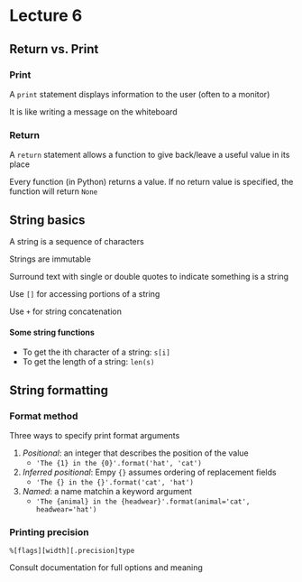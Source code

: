 # Lecture 6

## Return vs. Print

### Print

A `print` statement displays information to the user (often to a monitor)

It is like writing a message on the whiteboard

### Return

A `return` statement allows a function to give back/leave a useful value in its place

Every function (in Python) returns a value. If no return value is specified, the function will return `None`

## String basics

A string is a sequence of characters

Strings are immutable

Surround text with single or double quotes to indicate something is a string

Use `[]` for accessing portions of a string

Use `+` for string concatenation

#### Some string functions

- To get the ith character of a string: `s[i]`
- To get the length of a string: `len(s)`

## String formatting

### Format method

Three ways to specify print format arguments

1) *Positional*: an integer that describes the position of the value
	- `'The {1} in the {0}'.format('hat', 'cat')`
2) *Inferred positional*: Empy `{}` assumes ordering of replacement fields
	- `'The {} in the {}'.format('cat', 'hat')`
3) *Named*: a name matchin a keyword argument
	- `'The {animal} in the {headwear}'.format(animal='cat', headwear='hat')`

### Printing precision

`%[flags][width][.precision]type`

Consult documentation for full options and meaning